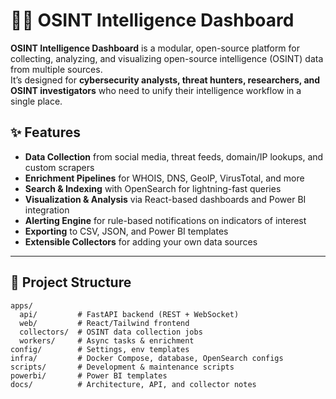 # 🕵️‍♂️ OSINT Intelligence Dashboard

**OSINT Intelligence Dashboard** is a modular, open-source platform for collecting, analyzing, and visualizing open-source intelligence (OSINT) data from multiple sources.  
It’s designed for **cybersecurity analysts, threat hunters, researchers, and OSINT investigators** who need to unify their intelligence workflow in a single place.

## ✨ Features
- **Data Collection** from social media, threat feeds, domain/IP lookups, and custom scrapers
- **Enrichment Pipelines** for WHOIS, DNS, GeoIP, VirusTotal, and more
- **Search & Indexing** with OpenSearch for lightning-fast queries
- **Visualization & Analysis** via React-based dashboards and Power BI integration
- **Alerting Engine** for rule-based notifications on indicators of interest
- **Exporting** to CSV, JSON, and Power BI templates
- **Extensible Collectors** for adding your own data sources

---

## 📂 Project Structure
```text
apps/
  api/         # FastAPI backend (REST + WebSocket)
  web/         # React/Tailwind frontend
  collectors/  # OSINT data collection jobs
  workers/     # Async tasks & enrichment
config/        # Settings, env templates
infra/         # Docker Compose, database, OpenSearch configs
scripts/       # Development & maintenance scripts
powerbi/       # Power BI templates
docs/          # Architecture, API, and collector notes
